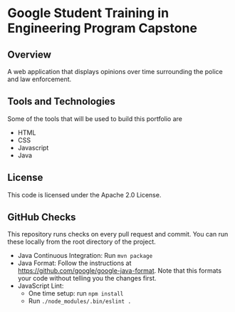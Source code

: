 # Google Student Training in Engineering Program Capstone

## Overview
A web application that displays opinions over time surrounding the police and law enforcement.

## Tools and Technologies
Some of the tools that will be used to build this portfolio are
* HTML
* CSS
* Javascript
* Java

## License
This code is licensed under the Apache 2.0 License.

## GitHub Checks
This repository runs checks on every pull request and commit. You can run these
locally from the root directory of the project.

- Java Continuous Integration: Run `mvn package`
- Java Format: Follow the instructions at
  https://github.com/google/google-java-format. Note that this formats your code
  without telling you the changes first.
- JavaScript Lint:
  - One time setup: run `npm install`
  - Run `./node_modules/.bin/eslint .`
